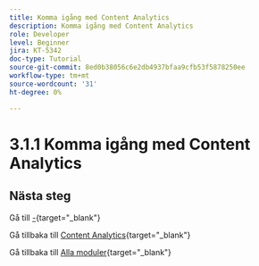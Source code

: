 ```yaml
---
title: Komma igång med Content Analytics
description: Komma igång med Content Analytics
role: Developer
level: Beginner
jira: KT-5342
doc-type: Tutorial
source-git-commit: 8ed0b38056c6e2db4937bfaa9cfb53f5878250ee
workflow-type: tm+mt
source-wordcount: '31'
ht-degree: 0%

---
```


# 3.1.1 Komma igång med Content Analytics

## Nästa steg

Gå till [-](./ex1.md){target="_blank"}

Gå tillbaka till [Content Analytics](./contentanalytics.md){target="_blank"}

Gå tillbaka till [Alla moduler](./../../../../overview.md){target="_blank"}
